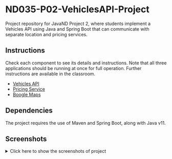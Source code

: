 # ND035-P02-VehiclesAPI-Project

Project repository for JavaND Project 2, where students implement a Vehicles API using Java and Spring Boot that can communicate with separate location and pricing services.

## Instructions

Check each component to see its details and instructions. Note that all three applications
should be running at once for full operation. Further instructions are available in the classroom.

- [Vehicles API](vehicles-api/README.md)
- [Pricing Service](pricing-service/README.md)
- [Boogle Maps](boogle-maps/README.md)

## Dependencies

The project requires the use of Maven and Spring Boot, along with Java v11.

## Screenshots
<details>
<summary>Click here to show the screenshots of project</summary>
 <br>
 <p> CreateCar </p>
 <img src ="Screenshots/CreateCar.png">
 <p> UpdateCar </p>
 <img src ="Screenshots/UpdateCar.png">
 <p> GetCar </p>
 <img src ="Screenshots/GetCar.png">
  <p> DeleteCar </p>
 <img src ="Screenshots/DeleteCar.png">
  <p> Pricing-service tests </p>
 <img src ="Screenshots/Pricing-service tests passed.png">
  <p> VehicleAPI tests </p>
 <img src ="Screenshots/VehicleAPI tests passed.png">
  <p> Swagger </p>
 <img src ="Screenshots/swagger.png">
</details>
